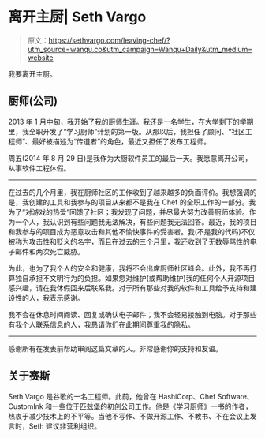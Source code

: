 # 离开主厨| Seth Vargo

> 原文：<https://sethvargo.com/leaving-chef/?utm_source=wanqu.co&utm_campaign=Wanqu+Daily&utm_medium=website>



我要离开主厨。

## 厨师(公司)

2013 年 1 月中旬，我开始了我的厨师生涯。我还是一名学生，在大学剩下的学期里，我全职开发了“学习厨师”计划的第一版。从那以后，我担任了顾问、“社区工程师”、最好被描述为“传道者”的角色，最近又担任了发布工程师。

周五(2014 年 8 月 29 日)是我作为大厨软件员工的最后一天。我愿意离开公司，从事软件工程休假。

* * *

在过去的几个月里，我在厨师社区的工作收到了越来越多的负面评价。我想强调的是，我创建的工具和我参与的项目从来都不是我在 Chef 的全职工作的一部分。我为了“对游戏的热爱”回馈了社区；我发现了问题，并尽最大努力改善厨师体验。作为一个人，我认识到有些问题我无法解决，有些问题我无法回答。最近，我的项目和我参与的项目成为恶意攻击和其他不愉快事件的受害者。我(不是我的代码)不仅被称为攻击性和贬义的名字，而且在过去的三个月里，我还收到了无数辱骂性的电子邮件和两次死亡威胁。

为此，也为了我个人的安全和健康，我将不会出席厨师社区峰会。此外，我不再打算独自承担不文明行为的负担。如果您对维护(或帮助维护)我的任何个人开源项目感兴趣，请在我休假回来后联系我。对于所有那些对我的软件和工具给予支持和建设性的人，我表示感谢。

我不会在休息时间阅读、回复或确认电子邮件；我不会轻易接触到电脑。对于那些有我个人联系信息的人，我恳请你们在此期间尊重我的隐私。

* * *

感谢所有在发表前帮助审阅这篇文章的人。非常感谢你的支持和友谊。





## 关于赛斯

Seth Vargo 是谷歌的一名工程师。此前，他曾在 HashiCorp、Chef Software、CustomInk 和一些位于匹兹堡的初创公司工作。他是《学习厨师》一书的作者，热衷于减少技术上的不平等。当他不写作、不做开源工作、不教书、不在会议上发言时，Seth 建议非营利组织。


